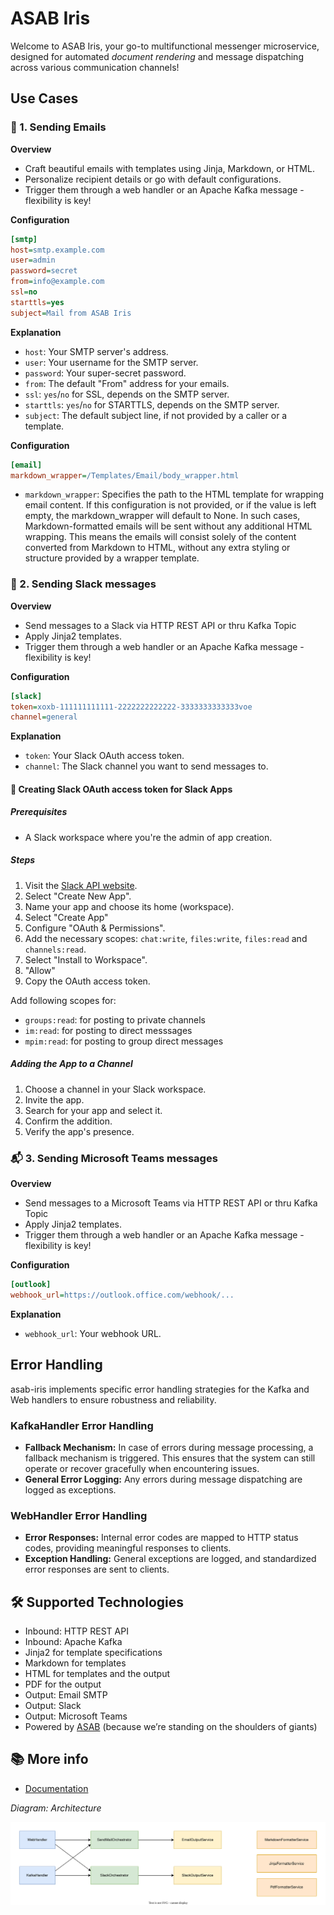 # ASAB Iris

Welcome to ASAB Iris, your go-to multifunctional messenger microservice, designed for automated *document rendering* and message dispatching across various communication channels!

## Use Cases

### 📧 1. Sending Emails

**Overview**

- Craft beautiful emails with templates using Jinja, Markdown, or HTML.
- Personalize recipient details or go with default configurations.
- Trigger them through a web handler or an Apache Kafka message - flexibility is key!

**Configuration**

```ini
[smtp]
host=smtp.example.com
user=admin
password=secret
from=info@example.com
ssl=no
starttls=yes
subject=Mail from ASAB Iris
```

**Explanation**

- `host`: Your SMTP server's address.
- `user`: Your username for the SMTP server.
- `password`: Your super-secret password.
- `from`: The default "From" address for your emails.
- `ssl`: `yes`/`no` for SSL, depends on the SMTP server.
- `starttls`: `yes`/`no` for STARTTLS, depends on the SMTP server.
- `subject`: The default subject line, if not provided by a caller or a template.

**Configuration**

```ini
[email]
markdown_wrapper=/Templates/Email/body_wrapper.html
```

- `markdown_wrapper`: Specifies the path to the HTML template for wrapping email content.
If this configuration is not provided, or if the value is left empty, the markdown_wrapper will default to None. In such cases, Markdown-formatted emails will be sent without any additional HTML wrapping. This means the emails will consist solely of the content converted from Markdown to HTML, without any extra styling or structure provided by a wrapper template.

### 🚨 2. Sending Slack messages

**Overview**

- Send messages to a Slack via HTTP REST API or thru Kafka Topic
- Apply Jinja2 templates.
- Trigger them through a web handler or an Apache Kafka message - flexibility is key!

**Configuration**

```ini
[slack]
token=xoxb-111111111111-2222222222222-3333333333333voe
channel=general
```
**Explanation**

- `token`: Your Slack OAuth access token.
- `channel`: The Slack channel you want to send messages to.

#### 🤖 Creating Slack OAuth access token for Slack Apps

##### Prerequisites

- A Slack workspace where you're the admin of app creation.

##### Steps

1. Visit the [Slack API website](https://api.slack.com/apps).
2. Select "Create New App".
3. Name your app and choose its home (workspace).
4. Select "Create App"
5. Configure "OAuth & Permissions".
6. Add the necessary scopes: `chat:write`, `files:write`, `files:read` and `channels:read`.
7. Select "Install to Workspace".
8. "Allow"
9. Copy the OAuth access token.

Add following scopes for:

* `groups:read`: for posting to private channels
* `im:read`: for posting to direct messsages
* `mpim:read`: for posting to group direct messages


##### Adding the App to a Channel

1. Choose a channel in your Slack workspace.
2. Invite the app.
3. Search for your app and select it.
4. Confirm the addition.
5. Verify the app's presence.


### 📬 3. Sending Microsoft Teams messages

**Overview**

- Send messages to a Microsoft Teams via HTTP REST API or thru Kafka Topic
- Apply Jinja2 templates.
- Trigger them through a web handler or an Apache Kafka message - flexibility is key!

**Configuration**

```ini
[outlook]
webhook_url=https://outlook.office.com/webhook/...
```

**Explanation**

- `webhook_url`: Your webhook URL.


## Error Handling

asab-iris implements specific error handling strategies for the Kafka and Web handlers to ensure robustness and reliability.

### KafkaHandler Error Handling

- **Fallback Mechanism:** In case of errors during message processing, a fallback mechanism is triggered. This ensures that the system can still operate or recover gracefully when encountering issues.
- **General Error Logging:** Any errors during message dispatching are logged as exceptions.

### WebHandler Error Handling

- **Error Responses:** Internal error codes are mapped to HTTP status codes, providing meaningful responses to clients.
- **Exception Handling:** General exceptions are logged, and standardized error responses are sent to clients.


## 🛠 Supported Technologies

- Inbound: HTTP REST API
- Inbound: Apache Kafka
- Jinja2 for template specifications
- Markdown for templates
- HTML for templates and the output
- PDF for the output
- Output: Email SMTP
- Output: Slack
- Output: Microsoft Teams
- Powered by [ASAB](https://github.com/TeskaLabs/asab) (because we’re standing on the shoulders of giants)

## 📚 More info

* [Documentation](https://teskalabs.github.io/asab-iris/)

_Diagram: Architecture_  

![Architecture](./docs/asab-iris-architecture.drawio.svg)
